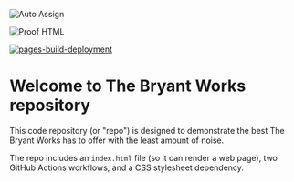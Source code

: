 ![Auto Assign](https://github.com/TheBryantWorks/demo-repository/actions/workflows/auto-assign.yml/badge.svg)

![Proof HTML](https://github.com/TheBryantWorks/demo-repository/actions/workflows/proof-html.yml/badge.svg)

[![pages-build-deployment](https://github.com/TheBryantWorks/tailwindcss-latest/actions/workflows/pages/pages-build-deployment/badge.svg?branch=main)](https://github.com/TheBryantWorks/tailwindcss-latest/actions/workflows/pages/pages-build-deployment)

# Welcome to The Bryant Works repository
This code repository (or "repo") is designed to demonstrate the best The Bryant Works has to offer with the least amount of noise.

The repo includes an `index.html` file (so it can render a web page), two GitHub Actions workflows, and a CSS stylesheet dependency.
